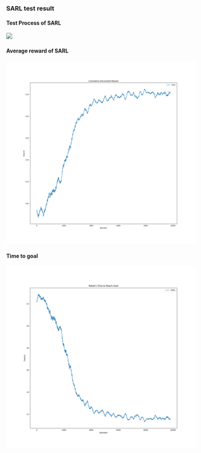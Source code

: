 ### SARL test result

#### Test Process of SARL

![](images/sarl.gif)

#### Average reward of SARL

<img src="images/average_reward.png" style="zoom: 50%;" />

#### Time to goal

<img src="images/time_to_goal.png" style="zoom: 50%;" />
